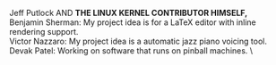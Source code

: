 Jeff Putlock AND **THE LINUX KERNEL CONTRIBUTOR HIMSELF,** \
Benjamin Sherman: My project idea is for a LaTeX editor with inline rendering support. \
Victor Nazzaro: My project idea is a automatic jazz piano voicing tool. \
Devak Patel: Working on software that runs on pinball machines. \

